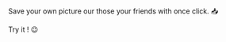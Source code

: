 <div style="@import url('https://fonts.googleapis.com/css2?family=Lato&display=swap')">

Save your own picture our those your friends with once click. 📥 <br />



Try it ! 😉

</div>
